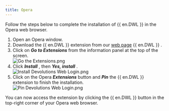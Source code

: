 ```yaml
---
title: Opera
---
```

Follow the steps below to complete the installation of {{ en.DWL }} in the Opera web browser.  

1. Open an Opera window. 
1. Download the {{ en.DWL }} extension from our [web page](https://devolutions.net/web-login) {{ en.DWL }} . 
1. Click on ***Go to Extensions*** &#32; from the information panel at the top of the screen.  
![Go the Extensions.png](/img/en/dwl/Dwl4007.png)
1. Click ***Install*** , then ***Yes, install*** .  
![Install Devolutions Web Login.png](/img/en/dwl/Dwl4008.png)
1. Click on the Opera ***Extensions*** button and ***Pin*** the {{ en.DWL }} extension to finish the installation.  
![Pin Devolutions Web Login.png](/img/en/dwl/Dwl4005.png)  

You can now access the extension by clicking the {{ en.DWL }} button in the top-right corner of your Opera web browser. 

